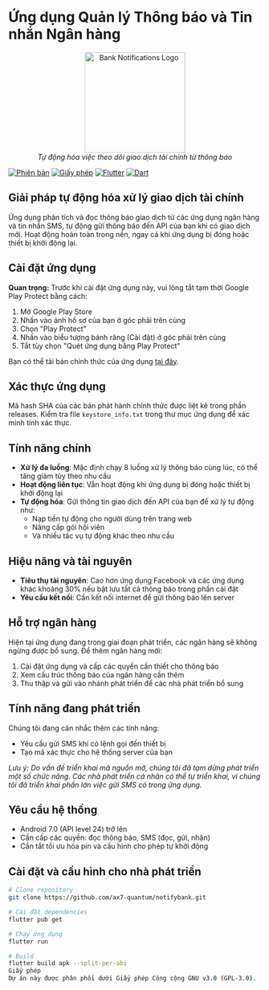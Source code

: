 # Ứng dụng Quản lý Thông báo và Tin nhắn Ngân hàng

<p align="center">
  <img src="https://via.placeholder.com/200x200?text=Bank+Notifications" alt="Bank Notifications Logo" width="200"/>
  <br>
  <em>Tự động hóa việc theo dõi giao dịch tài chính từ thông báo</em>
</p>

[![Phiên bản](https://img.shields.io/badge/phiên_bản-1.0.0-blue)](https://github.com/ax7-quantum/notifybank/releases)
[![Giấy phép](https://img.shields.io/badge/giấy_phép-GPL--3.0-green)](https://www.gnu.org/licenses/gpl-3.0.html)
[![Flutter](https://img.shields.io/badge/Flutter-3.0+-blueviolet)](https://flutter.dev/)
[![Dart](https://img.shields.io/badge/Dart-2.18+-blue)](https://dart.dev/)

## Giải pháp tự động hóa xử lý giao dịch tài chính

Ứng dụng phân tích và đọc thông báo giao dịch từ các ứng dụng ngân hàng và tin nhắn SMS, tự động gửi thông báo đến API của bạn khi có giao dịch mới. Hoạt động hoàn toàn trong nền, ngay cả khi ứng dụng bị đóng hoặc thiết bị khởi động lại.

## Cài đặt ứng dụng

**Quan trọng:** Trước khi cài đặt ứng dụng này, vui lòng tắt tạm thời Google Play Protect bằng cách:
1. Mở Google Play Store
2. Nhấn vào ảnh hồ sơ của bạn ở góc phải trên cùng
3. Chọn "Play Protect"
4. Nhấn vào biểu tượng bánh răng (Cài đặt) ở góc phải trên cùng
5. Tắt tùy chọn "Quét ứng dụng bằng Play Protect"

Bạn có thể tải bản chính thức của ứng dụng [tại đây](https://github.com/ax7-quantum/notifybank/releases).

## Xác thực ứng dụng

Mã hash SHA của các bản phát hành chính thức được liệt kê trong phần releases. Kiểm tra file `keystore_info.txt` trong thư mục ứng dụng để xác minh tính xác thực.

## Tính năng chính

- **Xử lý đa luồng**: Mặc định chạy 8 luồng xử lý thông báo cùng lúc, có thể tăng giảm tùy theo nhu cầu
- **Hoạt động liên tục**: Vẫn hoạt động khi ứng dụng bị đóng hoặc thiết bị khởi động lại
- **Tự động hóa**: Gửi thông tin giao dịch đến API của bạn để xử lý tự động như:
  - Nạp tiền tự động cho người dùng trên trang web
  - Nâng cấp gói hội viên
  - Và nhiều tác vụ tự động khác theo nhu cầu

## Hiệu năng và tài nguyên

- **Tiêu thụ tài nguyên**: Cao hơn ứng dụng Facebook và các ứng dụng khác khoảng 30% nếu bật lưu tất cả thông báo trong phần cài đặt
- **Yêu cầu kết nối**: Cần kết nối internet để gửi thông báo lên server

## Hỗ trợ ngân hàng

Hiện tại ứng dụng đang trong giai đoạn phát triển, các ngân hàng sẽ không ngừng được bổ sung. Để thêm ngân hàng mới:

1. Cài đặt ứng dụng và cấp các quyền cần thiết cho thông báo
2. Xem cấu trúc thông báo của ngân hàng cần thêm
3. Thu thập và gửi vào nhánh phát triển để các nhà phát triển bổ sung

## Tính năng đang phát triển

Chúng tôi đang cân nhắc thêm các tính năng:
- Yêu cầu gửi SMS khi có lệnh gọi đến thiết bị
- Tạo mã xác thực cho hệ thống server của bạn

*Lưu ý: Do vấn đề triển khai mã nguồn mở, chúng tôi đã tạm dừng phát triển một số chức năng. Các nhà phát triển cá nhân có thể tự triển khai, vì chúng tôi đã triển khai phần lớn việc gửi SMS có trong ứng dụng.*

## Yêu cầu hệ thống

- Android 7.0 (API level 24) trở lên
- Cần cấp các quyền: đọc thông báo, SMS (đọc, gửi, nhận)
- Cần tắt tối ưu hóa pin và cấu hình cho phép tự khởi động

## Cài đặt và cấu hình cho nhà phát triển

```bash
# Clone repository
git clone https://github.com/ax7-quantum/notifybank.git

# Cài đặt dependencies
flutter pub get

# Chạy ứng dụng
flutter run

# Build 
flutter build apk --split-per-abi
Giấy phép
Dự án này được phân phối dưới Giấy phép Công cộng GNU v3.0 (GPL-3.0).
